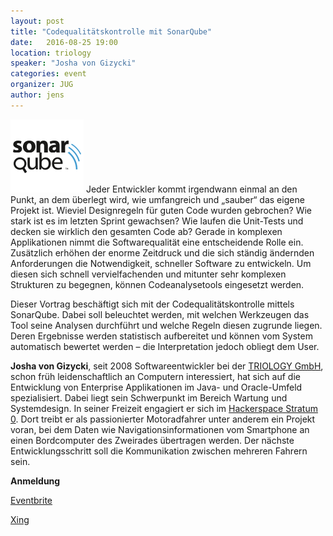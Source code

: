 ```yaml
---
layout: post
title: "Codequalitätskontrolle mit SonarQube"
date:   2016-08-25 19:00
location: triology
speaker: "Josha von Gizycki" 
categories: event
organizer: JUG
author: jens
---
```

<img src="/assets/articles/2016/sonarqube.png" class="speaker" />
Jeder Entwickler kommt irgendwann einmal an den Punkt, an dem überlegt wird, wie umfangreich 
und „sauber“ das eigene Projekt ist. Wieviel Designregeln für guten Code wurden gebrochen? Wie 
stark ist es im letzten Sprint gewachsen? Wie laufen die Unit-Tests und decken sie wirklich den 
gesamten Code ab? Gerade in komplexen Applikationen nimmt die Softwarequalität eine 
entscheidende Rolle ein. Zusätzlich erhöhen der enorme Zeitdruck und die sich ständig ändernden 
Anforderungen die Notwendigkeit, schneller Software zu entwickeln. Um diesen sich schnell 
vervielfachenden und mitunter sehr komplexen Strukturen zu begegnen, können Codeanalysetools 
eingesetzt werden. 

Dieser Vortrag beschäftigt sich mit der Codequalitätskontrolle mittels SonarQube. Dabei soll 
beleuchtet werden, mit welchen Werkzeugen das Tool seine Analysen durchführt und welche Regeln 
diesen zugrunde liegen. Deren Ergebnisse werden statistisch aufbereitet und können vom System 
automatisch bewertet werden – die Interpretation jedoch obliegt dem User.


**Josha von Gizycki**, seit 2008 Softwareentwickler bei der [TRIOLOGY GmbH](https://www.triology.de/en/), 
schon früh leidenschaftlich 
an Computern interessiert, hat sich auf die Entwicklung von Enterprise Applikationen im Java- und 
Oracle-Umfeld spezialisiert. Dabei liegt sein Schwerpunkt im Bereich Wartung und Systemdesign.
In seiner Freizeit engagiert er sich im [Hackerspace Stratum 0](https://stratum0.org/wiki/Hauptseite). 
Dort treibt er als passionierter 
Motoradfahrer unter anderem ein Projekt voran, bei dem Daten wie Navigationsinformationen vom 
Smartphone an einen Bordcomputer des Zweirades übertragen werden. Der nächste 
Entwicklungsschritt soll die Kommunikation zwischen mehreren Fahrern sein.

**Anmeldung**

[Eventbrite](https://www.eventbrite.de/e/codequalitatskontrolle-mit-sonarqube-tickets-26739482512)

[Xing](https://www.xing.com/events/codequalitatskontrolle-sonarqube-1711270)